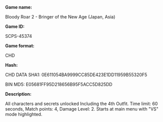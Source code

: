 **Game name:**

Bloody Roar 2 - Bringer of the New Age (Japan, Asia)

**Game ID:**

SCPS-45374

**Game format:**

CHD

**Hash:**

CHD DATA SHA1: 0E611054BA9999CC85DE423E1DD11959B55320F5

BIN MD5: E05681FF95D218656B95F5ACC5D825DD

**Description:**

All characters and secrets unlocked Including  the 4th Outfit. Time limit: 60 seconds, Match points: 4, Damage Level: 2. Starts at main menu with "VS" mode highlighted. 